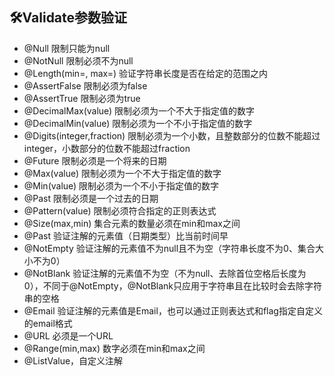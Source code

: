 ## 🛠️Validate参数验证

* @Null 限制只能为null
* @NotNull 限制必须不为null
* @Length(min=, max=) 验证字符串长度是否在给定的范围之内
* @AssertFalse 限制必须为false
* @AssertTrue 限制必须为true
* @DecimalMax(value) 限制必须为一个不大于指定值的数字
* @DecimalMin(value) 限制必须为一个不小于指定值的数字
* @Digits(integer,fraction) 限制必须为一个小数，且整数部分的位数不能超过integer，小数部分的位数不能超过fraction
* @Future 限制必须是一个将来的日期
* @Max(value) 限制必须为一个不大于指定值的数字
* @Min(value) 限制必须为一个不小于指定值的数字
* @Past 限制必须是一个过去的日期
* @Pattern(value) 限制必须符合指定的正则表达式
* @Size(max,min) 集合元素的数量必须在min和max之间
* @Past 验证注解的元素值（日期类型）比当前时间早
* @NotEmpty 验证注解的元素值不为null且不为空（字符串长度不为0、集合大小不为0）
* @NotBlank 验证注解的元素值不为空（不为null、去除首位空格后长度为0），不同于@NotEmpty，@NotBlank只应用于字符串且在比较时会去除字符串的空格
* @Email 验证注解的元素值是Email，也可以通过正则表达式和flag指定自定义的email格式
* @URL 必须是一个URL
* @Range(min,max) 数字必须在min和max之间
* @ListValue，自定义注解